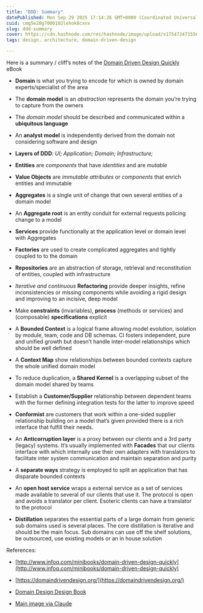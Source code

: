 ```yaml
---
title: "DDD: Summary"
datePublished: Mon Sep 29 2025 17:14:26 GMT+0000 (Coordinated Universal Time)
cuid: cmg5e20g7000102lehok8cxnx
slug: ddd-summary
cover: https://cdn.hashnode.com/res/hashnode/image/upload/v1754724715565/5349e204-4d97-40a4-b3f0-877445e9f6ea.png
tags: design, architecture, domain-driven-design

---
```


Here is a summary / cliff’s notes of the [Domain Driven Design Quickly](http://www.infoq.com/minibooks/domain-driven-design-quickly) eBook

* **Domain** is what you trying to encode for which is owned by domain experts/specialist of the area
    
* The **domain model** is an *abstraction* represents the domain you’re trying to capture from the owners
    
* The *domain model* should be described and communicated within a **ubiquitous language**
    
* An **analyst model** is independently derived from the domain not considering software and design
    
* **Layers of DDD**: *UI; Application; Domain; Infrastructure;*
    
* **Entities** are *components* that have *identities* and are *mutable*
    
* **Value Objects** are *immutable attributes* or *components* that enrich entities and immutable
    
* **Aggregates** is a single unit of change that own several entities of a domain model
    
* An **Aggregate root** is an entity conduit for external requests policing change to a model
    
* **Services** provide functionally at the application level or domain level with Aggregates
    
* **Factories** are used to create complicated aggregates and tightly coupled to to the domain
    
* **Repositories** are an abstraction of storage, retrieval and reconstitution of entities, coupled with infrastructure
    
* *Iterative and continuous* **Refactoring** provide deeper insights, refine inconsistencies or missing components while avoiding a rigid design and improving to an incisive, deep model
    
* Make **constraints** (invariables), **process** (methods or services) and (composable) **specifications** explicit
    
* A **Bounded Context** is a logical frame allowing model evolution, isolation by module, team, code and DB schemas. CI fosters independent, pure and unified growth but doesn’t handle Inter-model relationships which should be well defined
    
* A **Context Map** show relationships between bounded contexts capture the whole unified domain model
    
* To reduce duplication, a **Shared Kernel** is a overlapping subset of the domain model shared by teams
    
* Establish a **Customer/Supplier** relationship between dependent teams with the former defining integration tests for the latter to improve speed
    
* **Conformist** are customers that work within a one-sided supplier relationship building on a model that’s given provided there is a rich interface that fulfill their needs.
    
* An **Anticorruption layer** is a proxy between our clients and a 3rd party (legacy) systems. It’s usually implemented with **Facades** that our clients interface with which internally use their own adapters with translators to facilitate inter system communication and maintain separation and purity
    
* A **separate ways** strategy is employed to split an application that has disparate bounded contexts
    
* An **open host service** wraps a external service as a set of services made available to several of our clients that use it. The protocol is open and avoids a translator per client. Esoteric clients can have a translator to the protocol
    
* **Distillation** separates the essential parts of a large domain from generic sub domains used is several places. The core distillation is iterative and should be the main focus. Sub domains can use off the shelf solutions, be outsourced, use existing models or an in house solution
    

References:

* [http://www.infoq.com/minibooks/domain-driven-design-quickly](http://www.infoq.com/minibooks/domain-driven-design-quickly)
    
* [https://domaindrivendesign.org/](https://domaindrivendesign.org/)
    
* [Domain Design Design Book](https://amzn.to/3J3z1Th)
    
* [Main image via Claude](https://claude.ai/public/artifacts/8eb6d485-0e8d-4fd1-869b-de5ae075b07f)